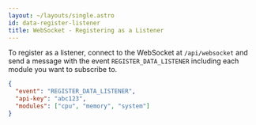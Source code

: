 ```yaml
---
layout: ~/layouts/single.astro
id: data-register-listener
title: WebSocket - Registering as a Listener
---
```


To register as a listener, connect to the WebSocket at `/api/websocket` and send a message with the event `REGISTER_DATA_LISTENER` including each module you want to subscribe to.

```json
{
  "event": "REGISTER_DATA_LISTENER",
  "api-key": "abc123",
  "modules": ["cpu", "memory", "system"]
}
```
